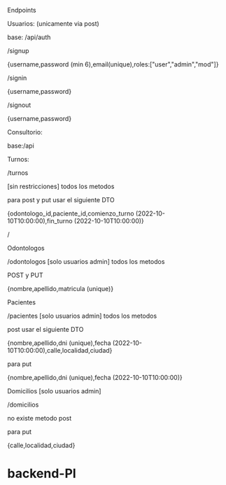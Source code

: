 Endpoints 


Usuarios: (unicamente via post)

base: /api/auth


/signup

{username,password (min 6),email(unique),roles:["user","admin","mod"]}

/signin

{username,password}

/signout

{username,password}


Consultorio:

base:/api


Turnos:

/turnos

[sin restricciones] todos los metodos

para post y put usar el siguiente DTO

{odontologo_id,paciente_id,comienzo_turno (2022-10-10T10:00:00),fin_turno (2022-10-10T10:00:00)}

/

Odontologos 

/odontologos [solo usuarios admin] todos los metodos

POST y PUT

{nombre,apellido,matricula (unique)}

Pacientes

/pacientes [solo usuarios admin] todos los metodos

post usar el siguiente DTO

{nombre,apellido,dni (unique),fecha (2022-10-10T10:00:00),calle,localidad,ciudad}

para put

{nombre,apellido,dni (unique),fecha (2022-10-10T10:00:00)}


Domicilios [solo usuarios admin]

/domicilios

no existe metodo post


para put

{calle,localidad,ciudad}













# backend-PI

